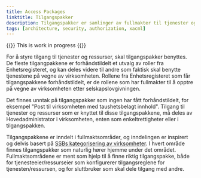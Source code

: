 ```yaml
---
title: Access Packages
linktitle: Tilgangspakker
description: Tilgangspakker er samlinger av fullmakter til tjenester og ressurser innen ulike områder.
tags: [architecture, security, authorization, xacml]
---
```


{{<notice warning>}}
This is work in progress
{{</notice>}}

For å styre tilgang til tjenester og ressurser, skal tilgangspakker benyttes. De fleste tilgangpakkene er forhåndstildelt et utvalg av roller fra Enhetsregisteret, og kan deles videre til andre som faktisk skal benytte tjenestene på vegne av virksomheten. Rollene fra Enhetsregisteret som får tilgangspakkene forhåndstildelt, er de rollene som har fullmakter til å opptre på vegne av virksomheten etter selskapslovgivningen.

Det finnes unntak på tilgangspakker som ingen har fått forhåndstildelt, for eksempel "Post til virksomheten med taushetsbelagt innhold". Tilgang til tjenester og ressurser som er knyttet til disse tilgangspakkene, må deles av Hovedadministrator i virksomheten, enten som enkeltrettigheter eller i tilgangspakken.

Tilgangspakkene er inndelt i fullmaktsområder, og inndelingen er inspirert og delvis basert på <a href="https://www.ssb.no/klass/klassifikasjoner/6">SSBs kategorisering av virksomheter</a>. I hvert område finnes tilgangspakker som naturlig hører hjemme under det området.
Fullmaktsområdene er ment som hjelp til å finne riktig tilgangspakke, både for tjenesteeier/ressurseier som konfigurerer tilgangsreglene for tjenesten/ressursen, og for sluttbruker som skal dele tilgang med andre.
